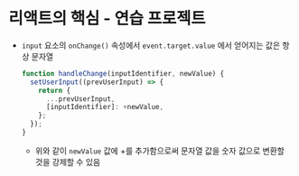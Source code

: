 # 리액트의 핵심 - 연습 프로젝트

- `input` 요소의 `onChange()` 속성에서 `event.target.value` 에서 얻어지는 값은 항상 문자열
  ```jsx
  function handleChange(inputIdentifier, newValue) {
    setUserInput((prevUserInput) => {
      return {
        ...prevUserInput,
        [inputIdentifier]: +newValue,
      };
    });
  }
  ```
  - 위와 같이 `newValue` 값에 +를 추가함으로써 문자열 값을 숫자 값으로 변환할 것을 강제할 수 있음
